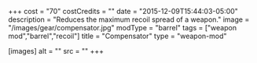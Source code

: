 +++
cost = "70"
costCredits = ""
date = "2015-12-09T15:44:03-05:00"
description = "Reduces the maximum recoil spread of a weapon."
image = "/images/gear/compensator.jpg"
modType = "barrel"
tags = ["weapon mod","barrel","recoil"]
title = "Compensator"
type = "weapon-mod"

[images]
  alt = ""
  src = ""
+++
